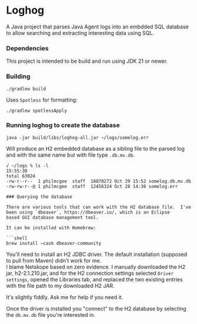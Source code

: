 # Loghog

A Java project that parses Java Agent logs into an embdded SQL database to allow searching and extracting interesting data using SQL.

### Dependencies

This project is intended to be build and run using JDK 21 or newer.

### Building

```shell
./gradlew build
```

Uses `Spotless` for formatting:

```shell
./gradlew spotlessApply
```

### Running loghog to create the database

```shell
java -jar build/libs/loghog-all.jar ~/logs/somelog.err
```

Will produce an H2 embedded database as a sibling file to the parsed log and with the same name but with file type `.db.mv.db`.
```shell
√ ~/logs % ls -l                                                                                                         15:55:30
total 63024
-rw-r--r--  1 philmcgee  staff  18870272 Oct 29 15:52 somelog.db.mv.db
-rw-rw-r--@ 1 philmcgee  staff  12456324 Oct 28 14:36 somelog.err

### Querying the database

There are various tools that can work with the H2 database file.  I've been using `dbeaver`, https://dbeaver.io/, which is an Eclipse
based GUI database management tool.

It can be installed with Homebrew:

```shell
brew install –cask dbeaver-community
```

You'll need to install an H2 JDBC driver.  The default installation (supposed to pull from Maven) didn't work for me.  
I blame Netskope based on zero evidence. I manually downloaded the H2 jar, h2-2.1.210.jar, and
for the H2 connection settings selected `Driver settings`, opened the Libraries tab, and replaced the
two existing entries with the file path to my downloaded H2 JAR.

It's slightly fiddly.  Ask me for help if you need it.

Once the driver is installed you "connect" to the H2 database by selecting the `db.mv.db` file 
you're interested in.


